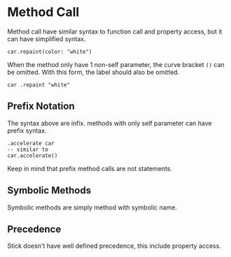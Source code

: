 # Method Call

Method call have similar syntax to function call and property access, but it can have simplified syntax.

```stick
car.repaint(color: "white")
```

When the method only have 1 non-self parameter, the curve bracket `()` can be omitted. With this form, the label should also be omitted.

```stick
car .repaint "white"
```

## Prefix Notation

The syntax above are infix. methods with only self parameter can have prefix syntax.

```stick
.accelerate car
-- similar to
car.accelerate()
```

Keep in mind that prefix method calls are not statements.

## Symbolic Methods

Symbolic methods are simply method with symbolic name.

## Precedence

Stick doesn't have well defined precedence, this include property access.
